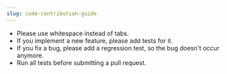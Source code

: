 ```yaml
---
slug: code-contribution-guide
---
```

- Please use whitespace instead of tabs.
- If you implement a new feature, please add tests for it.
- If you fix a bug, please add a regression test, so the bug doesn't occur anymore.
- Run all tests before submitting a pull request.  
